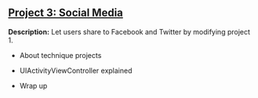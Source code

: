 ## [Project 3: Social Media](https://www.hackingwithswift.com/read/3/overview)

**Description:** Let users share to Facebook and Twitter by modifying project 1.

- About technique projects

- UIActivityViewController explained

- Wrap up
